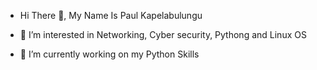 - Hi There 👋, My Name Is Paul Kapelabulungu
  
- 👀 I’m interested in Networking, Cyber security, Pythong and Linux OS
- 🌱 I’m currently working on my Python Skills


<!---
kapelabulungu/kapelabulungu is a ✨ special ✨ repository because its `README.md` (this file) appears on your GitHub profile.
You can click the Preview link to take a look at your changes.
--->

